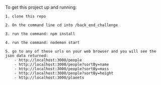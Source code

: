 To get this project up and running:

    1. clone this repo

    2. On the command line cd into /back_end_challenge

    3. run the command: npm install

    4. run the command: nodemon start

    5. go to any of these urls on your web browser and you will see the json data returned:
        - http://localhost:3000/people
        - http://localhost:3000/people?sortBy=name
        - http://localhost:3000/people?sortBy=mass
        - http://localhost:3000/people?sortBy=height
        - http://localhost:3000/planets 